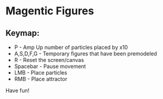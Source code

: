 # Magentic Figures

## Keymap:

* P - Amp Up number of particles placed by x10
* A,S,D,F,G - Temporary figures that have been premodeled
* R - Reset the screen/canvas
* Spacebar - Pause movement
* LMB - Place particles
* RMB - Place attractor

Have fun!
